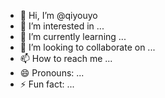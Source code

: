 - 👋 Hi, I’m @qiyouyo
- 👀 I’m interested in ...
- 🌱 I’m currently learning ...
- 💞️ I’m looking to collaborate on ...
- 📫 How to reach me ...
- 😄 Pronouns: ...
- ⚡ Fun fact: ...

<!---
qiyouyo/qiyouyo is a ✨ special ✨ repository because its `README.md` (this file) appears on your GitHub profile.
You can click the Preview link to take a look at your changes.
--->
